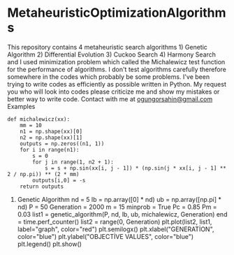 # MetaheuristicOptimizationAlgorithms
This repository contains 4 metaheuristic search algorithms 1) Genetic Algorithm 2) Differential Evolution 3) Cuckoo Search 4) Harmony Search and I used minimization problem which called the Michalewicz test function for the performance of algorithms. I don't test algorithms carefully therefore somewhere in the codes which probably be some problems. I've been trying to write codes as efficiently as possible written in Python. My request you who will look into codes please criticize me and show my mistakes or better way to write code. Contact with me at ogungorsahin@gmail.com 
Examples

    def michalewicz(xx):
        mm = 10
        n1 = np.shape(xx)[0]
        n2 = np.shape(xx)[1]
        outputs = np.zeros((n1, 1))
        for i in range(n1):
            s = 0
            for j in range(1, n2 + 1):
                s = s + np.sin(xx[i, j - 1]) * (np.sin(j * xx[i, j - 1] ** 2 / np.pi)) ** (2 * mm)
            outputs[i,0] = -s
        return outputs
 
1) Genetic Algorithm 
nd = 5
lb = np.array([0] * nd)
ub = np.array([np.pi] * nd)
P = 50
Generation = 2000
m = 15
minprob = True
Pc = 0.85
Pm = 0.03
list1 = genetic_algorithm(P, nd, lb, ub, michalewicz, Generation)
end = time.perf_counter()
list2 = range(0, Generation)
plt.plot(list2, list1, label="graph", color="red")
plt.semilogx()
plt.xlabel("GENERATİON", color="blue")
plt.ylabel("OBJECTİVE VALUES", color="blue")
plt.legend()
plt.show()
